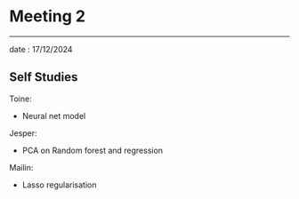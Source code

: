 # Meeting 2 
--- 
date : 17/12/2024

## Self Studies

Toine:
- Neural net model

Jesper:
- PCA on Random forest and regression

Mailin:
- Lasso regularisation

